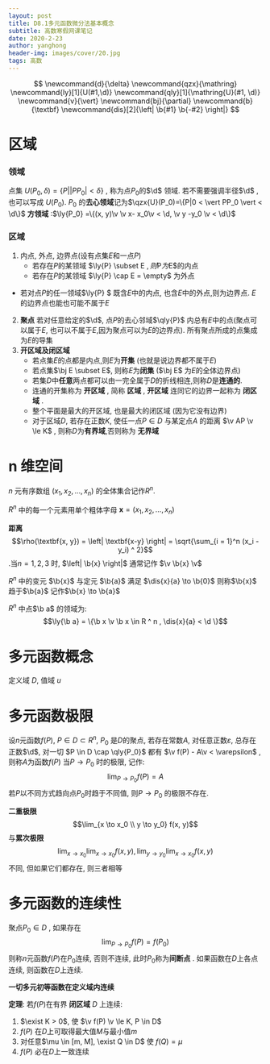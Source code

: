```yaml
---
layout: post
title: D8.1多元函数微分法基本概念
subtitle: 高数寒假网课笔记
date: 2020-2-23
author: yanghong
header-img: images/cover/20.jpg
tags: 高数 
---
```

$$
\newcommand{d}{\delta}
\newcommand{qzx}{\mathring}
\newcommand{ly}[1]{U(#1,\d)}
\newcommand{qly}[1]{\mathring{U}(#1, \d)}
\newcommand{v}{\vert}
\newcommand{bj}{\partial}
\newcommand{b}{\textbf}
\newcommand{dis}[2]{\left| \b{#1} \b{-#2} \right|}
$$
# 区域

### 领域

点集 $U(P_0,  \delta) = \{P \vert \lvert PP_0 \rvert < \delta\}$ , 称为点$P_0$的$\d$ 领域. 若不需要强调半径$\d$ , 也可以写成 $U(P_0)$. $P_0$ 的**去心领域**记为$\qzx{U}(P_0)=\{P|0 < \vert PP_0 \vert < \d\}$
**方领域** :$\ly{P_0} =\{(x, y)\v  \v x- x_0\v < \d, \v y -y_0 \v < \d\}$ 

### 区域

1. 内点, 外点, 边界点(设有点集$E$和一点$P$)
	- 若存在$P$的某领域 $\ly{P} \subset E $, 则$P$为$E$的内点
	- 若存在$P$的某领域 $\ly{P} \cap E = \empty$ 为外点

- 若对点$P$的任一领域$\ly{P} $ 既含$E$中的内点, 也含$E$中的外点,则为边界点.  $E$的边界点也能也可能不属于$E$

2. **聚点** 若对任意给定的$\d$, 点$P$的去心邻域$\qly{P}$ 内总有$E$中的点(聚点可以属于$E$, 也可以不属于$E$,因为聚点可以为$E$的边界点). 所有聚点所成的点集成为$E$的导集
3. **开区域及闭区域**
	- 若点集$E$的点都是内点,则$E$为**开集** (也就是说边界都不属于$E$)
	- 若点集$\bj E \subset E$, 则称$E$为**闭集** ($\bj E$ 为$E$的全体边界点)
	- 若集$D$中**任意**两点都可以由一完全属于$D$的折线相连,则称$D$是**连通的**. 
	- 连通的开集称为 **开区域** , 简称 **区域** , **开区域** 连同它的边界一起称为 **闭区域** . 
	- 整个平面是最大的开区域, 也是最大的闭区域 (因为它没有边界) 
	- 对于区域$D$, 若存在正数$K$, 使任一点$P\in D$ 与某定点$A$ 的距离 $\v AP \v \le K$ , 则称$D$为**有界域**,否则称为 **无界域**   

# n 维空间

$n$ 元有序数组 $(x_1, x_2, \dots, x_n)$ 的全体集合记作$R^n$. 

$R^n$ 中的每一个元素用单个粗体字母 $\textbf{x} = (x_1, x_2, \dots, x_n)$ 

**距离** $$\rho(\textbf{x, y}) = \left| \textbf{x-y} \right| = \sqrt{\sum_{i = 1}^n (x_i - y_i) ^ 2}$$ .当$n = 1, 2, 3$ 时,  $\left| \b{x} \right|$ 通常记作 $\v \b{x} \v$

$R^n$ 中的变元 $\b{x}$ 与定元 $\b{a}$ 满足 $\dis{x}{a} \to \b{0}$ 则称$\b{x}$ 趋于$\b{a}$ 记作$\b{x} \to \b{a}$ 

$R^n$ 中点$\b a$ 的领域为: $$\ly{\b a} = \{\b x \v \b x \in R ^ n , \dis{x}{a} < \d \}$$

# 多元函数概念

定义域 $D$, 值域 $u$

# 多元函数极限

设$n$元函数$f(P)$, $P \in D \subset R^ n$, $P_0$ 是$D$的聚点, 若存在常数$A$, 对任意正数$\varepsilon$, 总存在正数$\d$, 对一切 $P \in D \cap \qly{P_0}$ 都有 $\v f(P) - A\v < \varepsilon$ , 则称$A$为函数$f(P)$ 当$P \to P_0$ 时的极限, 记作:
$$
\lim_{P\to P_0} f(P) = A
$$
若$P$以不同方式趋向点$P_0$时趋于不同值, 则$P\to P_0$ 的极限不存在. 



**二重极限** $$\lim_{x \to x_0 \\ y \to y_0} f(x, y)$$ 与**累次极限** $$\lim_{x \to x_0} \lim_{x \to {x_0}} f(x, y), \lim_{y\to y_0} \lim_{x\to x_0} f(x, y)$$ 不同, 但如果它们都存在, 则三者相等

# 多元函数的连续性

聚点$P_0 \in D$ , 如果存在
$$
\lim_{P \to P_0} f(P)=f(P_0)
$$
则称$n$元函数$f(P)$在$P_0$连续, 否则不连续, 此时$P_0$称为**间断点** . 如果函数在$D$上各点连续, 则函数在$D$上连续. 

**一切多元初等函数在定义域内连续**

**定理**: 若$f(P)$在有界 **闭区域** $D$ 上连续:

1. $\exist K > 0$, 使 $\v f(P) \v \le K, P \in D$ 
2. $f(P)$ 在$D$上可取得最大值$M$与最小值$m$
3. 对任意$\mu \in [m, M], \exist Q \in D$ 使 $f(Q) = \mu$
4. $f(P)$ 必在$D$上一致连续

